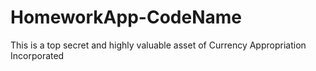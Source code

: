 # HomeworkApp-CodeName
This is a top secret and highly valuable asset of Currency Appropriation Incorporated 
